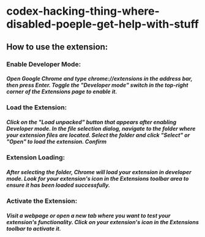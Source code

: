 # codex-hacking-thing-where-disabled-poeple-get-help-with-stuff

## How to use the extension:

### Enable Developer Mode:

##### Open Google Chrome and type chrome://extensions in the address bar, then press Enter. Toggle the "Developer mode" switch in the top-right corner of the Extensions page to enable it.

### Load the Extension:

##### Click on the "Load unpacked" button that appears after enabling Developer mode. In the file selection dialog, navigate to the folder where your extension files are located. Select the folder and click "Select" or "Open" to load the extension. Confirm

### Extension Loading:

##### After selecting the folder, Chrome will load your extension in developer mode. Look for your extension's icon in the Extensions toolbar area to ensure it has been loaded successfully.

### Activate the Extension:

##### Visit a webpage or open a new tab where you want to test your extension's functionality. Click on your extension's icon in the Extensions toolbar to activate it.
